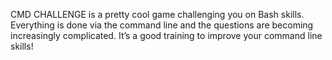 CMD CHALLENGE is a pretty cool game challenging you on Bash skills.
Everything is done via the command line and the questions are becoming increasingly complicated. 
It’s a good training to improve your command line skills!
